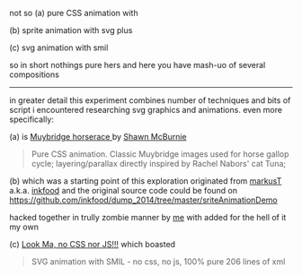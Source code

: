not so (a) pure CSS animation with

(b) sprite animation with svg plus

(c) svg animation with smil

so in short nothings pure hers and here you have mash-uo of several compositions

---

in greater detail this experiment combines number of techniques and bits of script i encountered researching svg graphics and animations. even more specifically:

(a) is [Muybridge horserace ](http://codepen.io/shawnmcburnie/pen/HJpEI/) by [ Shawn McBurnie](http://codepen.io/shawnmcburnie)

>Pure CSS animation. Classic Muybridge images used for horse gallop cycle; layering/parallax directly inspired by Rachel Nabors' cat Tuna;

(b) which was a starting point of this exploration originated from [markusT](https://github.com/inkfood) a.k.a. [inkfood](http://www.inkfood.com/) and the original source code could be found on  
https://github.com/inkfood/dump_2014/tree/master/sriteAnimationDemo

hacked together in trully zombie manner by [me](http://codepen.io/rafszul/) with added for the hell of it my own

(c) [Look Ma, no CSS nor JS!!!](http://codepen.io/rafszul/details/bNERPL/) which boasted

> SVG animation with SMIL - no css, no js, 100% pure 206 lines of xml
